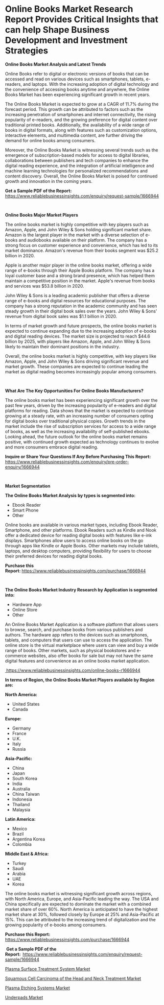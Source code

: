 <p><h1>Online Books Market Research Report Provides Critical Insights that can help Shape Business Development and Investment Strategies</h1></p><p><strong>Online Books Market Analysis and Latest Trends</strong></p>
<p><p>Online Books refer to digital or electronic versions of books that can be accessed and read on various devices such as smartphones, tablets, e-readers, and laptops. With the increasing adoption of digital technology and the convenience of accessing books anytime and anywhere, the Online Books Market has been experiencing significant growth in recent years.</p><p>The Online Books Market is expected to grow at a CAGR of 11.7% during the forecast period. This growth can be attributed to factors such as the increasing penetration of smartphones and internet connectivity, the rising popularity of e-readers, and the growing preference for digital content over traditional printed books. Additionally, the availability of a wide range of books in digital formats, along with features such as customization options, interactive elements, and multimedia content, are further driving the demand for online books among consumers.</p><p>Moreover, the Online Books Market is witnessing several trends such as the emergence of subscription-based models for access to digital libraries, collaborations between publishers and tech companies to enhance the digital reading experience, and the integration of artificial intelligence and machine learning technologies for personalized recommendations and content discovery. Overall, the Online Books Market is poised for continued growth and innovation in the coming years.</p></p>
<p><strong>Get a Sample PDF of the Report:&nbsp;</strong> <a href="https://www.reliablebusinessinsights.com/enquiry/request-sample/1666944">https://www.reliablebusinessinsights.com/enquiry/request-sample/1666944</a></p>
<p>&nbsp;</p>
<p><strong>Online Books Major Market Players</strong></p>
<p><p>The online books market is highly competitive with key players such as Amazon, Apple, and John Wiley & Sons holding significant market share. Amazon is the largest player in the market with a diverse selection of e-books and audiobooks available on their platform. The company has a strong focus on customer experience and convenience, which has led to its market dominance. Amazon's revenue from their books segment was $25.2 billion in 2020.</p><p>Apple is another major player in the online books market, offering a wide range of e-books through their Apple Books platform. The company has a loyal customer base and a strong brand presence, which has helped them maintain a competitive position in the market. Apple's revenue from books and services was $53.8 billion in 2020.</p><p>John Wiley & Sons is a leading academic publisher that offers a diverse range of e-books and digital resources for educational purposes. The company has a strong reputation in the academic community and has seen steady growth in their digital book sales over the years. John Wiley & Sons' revenue from digital book sales was $1.1 billion in 2020.</p><p>In terms of market growth and future prospects, the online books market is expected to continue expanding due to the increasing adoption of e-books and digital reading devices. The market size is projected to reach $44.6 billion by 2025, with players like Amazon, Apple, and John Wiley & Sons likely to maintain their dominant positions in the industry.</p><p>Overall, the online books market is highly competitive, with key players like Amazon, Apple, and John Wiley & Sons driving significant revenue and market growth. These companies are expected to continue leading the market as digital reading becomes increasingly popular among consumers.</p></p>
<p>&nbsp;</p>
<p><strong>What Are The Key Opportunities For Online Books Manufacturers?</strong></p>
<p><p>The online books market has been experiencing significant growth over the past few years, driven by the increasing popularity of e-readers and digital platforms for reading. Data shows that the market is expected to continue growing at a steady rate, with an increasing number of consumers opting for digital books over traditional physical copies. Growth trends in the market include the rise of subscription services for access to a wide range of books, as well as the increasing availability of self-published ebooks. Looking ahead, the future outlook for the online books market remains positive, with continued growth expected as technology continues to evolve and more consumers embrace digital reading.</p></p>
<p><strong>Inquire or Share Your Questions If Any Before Purchasing This Report:</strong> <a href="https://www.reliablebusinessinsights.com/enquiry/pre-order-enquiry/1666944">https://www.reliablebusinessinsights.com/enquiry/pre-order-enquiry/1666944</a></p>
<p>&nbsp;</p>
<p><strong>Market Segmentation</strong></p>
<p><strong>The Online Books Market Analysis by types is segmented into:</strong></p>
<p><ul><li>Ebook Reader</li><li>Smart Phone</li><li>Other</li></ul></p>
<p><p>Online books are available in various market types, including Ebook Reader, Smartphone, and other platforms. Ebook Readers such as Kindle and Nook offer a dedicated device for reading digital books with features like e-ink displays. Smartphones allow users to access online books on the go through apps like Kindle or Apple Books. Other markets may include tablets, laptops, and desktop computers, providing flexibility for users to choose their preferred devices for reading digital books.</p></p>
<p><strong>Purchase this Report:&nbsp;</strong><a href="https://www.reliablebusinessinsights.com/purchase/1666944">https://www.reliablebusinessinsights.com/purchase/1666944</a></p>
<p>&nbsp;</p>
<p><strong>The Online Books Market Industry Research by Application is segmented into:</strong></p>
<p><ul><li>Hardware App</li><li>Online Store</li><li>Other</li></ul></p>
<p><p>An Online Books Market Application is a software platform that allows users to browse, search, and purchase books from various publishers and authors. The hardware app refers to the devices such as smartphones, tablets, and computers that users can use to access the application. The online store is the virtual marketplace where users can view and buy a wide range of books. Other markets, such as physical bookstores and e-commerce websites, also offer books for sale but may not have the same digital features and convenience as an online books market application.</p></p>
<p><a href="https://www.reliablebusinessinsights.com/online-books-r1666944">&nbsp;https://www.reliablebusinessinsights.com/online-books-r1666944</a></p>
<p><strong>In terms of Region, the Online Books Market Players available by Region are:</strong></p>
<p>
    <p> <strong> North America: </strong>
        <ul>
            <li>United States</li>
            <li>Canada</li>
        </ul>
        </p> 
    <p> <strong> Europe: </strong>
        <ul>
            <li>Germany</li>
            <li>France</li>
            <li>U.K.</li>
            <li>Italy</li>
            <li>Russia</li>
        </ul>
        </p> 
    <p> <strong> Asia-Pacific: </strong>
        <ul>
            <li>China</li>
            <li>Japan</li>
            <li>South Korea</li>
            <li>India</li>
            <li>Australia</li>
            <li>China Taiwan</li>
            <li>Indonesia</li>
            <li>Thailand</li>
            <li>Malaysia</li>
        </ul>
        </p> 
    <p> <strong> Latin America: </strong>
        <ul>
            <li>Mexico</li>
            <li>Brazil</li>
            <li>Argentina Korea</li>
            <li>Colombia</li>
        </ul>
        </p> 
    <p> <strong> Middle East & Africa: </strong>
        <ul>
            <li>Turkey</li>
            <li>Saudi</li>
            <li>Arabia</li>
            <li>UAE</li>
            <li>Korea</li>
        </ul>
    </p>
    </p>
<p><p>The online books market is witnessing significant growth across regions, with North America, Europe, and Asia-Pacific leading the way. The USA and China specifically are expected to dominate the market with a combined market share of over 60%. North America is anticipated to have the highest market share at 30%, followed closely by Europe at 25% and Asia-Pacific at 15%. This can be attributed to the increasing trend of digitalization and the growing popularity of e-books among consumers.</p></p>
<p><strong>Purchase this Report: </strong><a href="https://www.reliablebusinessinsights.com/purchase/1666944">https://www.reliablebusinessinsights.com/purchase/1666944</a></p>
<p>&nbsp;<strong>Get a Sample PDF of the Report:&nbsp;&nbsp;</strong><a href="https://www.reliablebusinessinsights.com/enquiry/request-sample/1666944">https://www.reliablebusinessinsights.com/enquiry/request-sample/1666944</a></p>
<p><strong></strong></p>
<p><p><a href="https://github.com/prosalinda88/Market-Research-Report-List-6/blob/main/plasma-surface-treatment-system-market.md">Plasma Surface Treatment System Market</a></p><p><a href="https://github.com/globismark/Market-Research-Report-List-4/blob/main/squamous-cell-carcinoma-of-the-head-and-neck-treatment-market.md">Squamous Cell Carcinoma of the Head and Neck Treatment Market</a></p><p><a href="https://github.com/NorbertYates/Market-Research-Report-List-6/blob/main/plasma-etching-systems-market.md">Plasma Etching Systems Market</a></p><p><a href="https://github.com/susanjprice2023/Market-Research-Report-List-2/blob/main/underpads-market.md">Underpads Market</a></p></p>